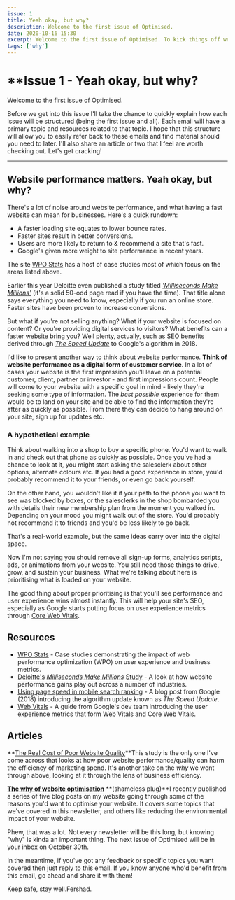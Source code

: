 ```yaml
---
issue: 1
title: Yeah okay, but why?
description: Welcome to the first issue of Optimised.
date: 2020-10-16 15:30
excerpt: Welcome to the first issue of Optimised. To kick things off we'll be taking a quick look at why website performance matters from both a company and customer perspective.
tags: ['why']
---
```

# **Issue 1 - Yeah okay, but why?

Welcome to the first issue of Optimised.

Before we get into this issue I'll take the chance to quickly explain how each issue will be structured (being the first issue and all). Each email will have a primary topic and resources related to that topic. I hope that this structure will allow you to easily refer back to these emails and find material should you need to later. I'll also share an article or two that I feel are worth checking out. Let's get cracking!

***

## **Website performance matters. Yeah okay, but why?**

There's a lot of noise around website performance, and what having a fast website can mean for businesses. Here's a quick rundown:

- A faster loading site equates to lower bounce rates.
- Faster sites result in better conversions.
- Users are more likely to return to & recommend a site that's fast.
- Google's given more weight to site performance in recent years.

The site [WPO Stats](https://wpostats.com/) has a host of case studies most of which focus on the areas listed above.

Earlier this year Deloitte even published a study titled *['Milliseconds Make Millions'](https://www2.deloitte.com/ie/en/pages/consulting/articles/milliseconds-make-millions.html)* (it's a solid 50-odd page read if you have the time). That title alone says everything you need to know, especially if you run an online store. Faster sites have been proven to increase conversions.

But what if you're not selling anything? What if your website is focused on content? Or you're providing digital services to visitors? What benefits can a faster website bring you? Well plenty, actually, such as SEO benefits derived through *[The Speed Update](https://webmasters.googleblog.com/2018/01/using-page-speed-in-mobile-search.html)* to Google's algorithm in 2018.

I'd like to present another way to think about website performance. **Think of website performance as a digital form of customer service**. In a lot of cases your website is the first impression you'll leave on a potential customer, client, partner or investor - and first impressions count. People will come to your website with a specific goal in mind - likely they're seeking some type of information. The *best possible* experience for them would be to land on your site and be able to find the information they're after as quickly as possible. From there they can decide to hang around on your site, sign up for updates etc.

### **A hypothetical example**

Think about walking into a shop to buy a specific phone. You'd want to walk in and check out that phone as quickly as possible. Once you've had a chance to look at it, you might start asking the salesclerk about other options, alternate colours etc. If you had a good experience in store, you'd probably recommend it to your friends, or even go back yourself.

On the other hand, you wouldn't like it if your path to the phone you want to see was blocked by boxes, or the salesclerks in the shop bombarded you with details their new membership plan from the moment you walked in. Depending on your mood you might walk out of the store. You'd probably not recommend it to friends and you'd be less likely to go back.

That's a real-world example, but the same ideas carry over into the digital space.

Now I'm not saying you should remove all sign-up forms, analytics scripts, ads, or animations from your website. You still need those things to drive, grow, and sustain your business. What we're talking about here is prioritising what is loaded on your website.

The good thing about proper prioritising is that you'll see performance and user experience wins almost instantly. This will help your site's SEO, especially as Google starts putting focus on user experience metrics through [Core Web Vitals](https://web.dev/vitals/#core-web-vitals).

## **Resources**

- [WPO Stats](https://wpostats.com/) - Case studies demonstrating the impact of web performance optimization (WPO) on user experience and business metrics.
- [Deloitte's](https://www2.deloitte.com/ie/en/pages/consulting/articles/milliseconds-make-millions.html) *[Milliseconds Make Millions](https://www2.deloitte.com/ie/en/pages/consulting/articles/milliseconds-make-millions.html)* [Study](https://www2.deloitte.com/ie/en/pages/consulting/articles/milliseconds-make-millions.html) - A look at how website performance gains play out across a number of industries.
- [Using page speed in mobile search ranking](https://webmasters.googleblog.com/2018/01/using-page-speed-in-mobile-search.html) - A blog post from Google (2018) introducing the algorithm update known as *The Speed Update*.
- [Web Vitals](https://web.dev/vitals/) - A guide from Google's dev team introducing the user experience metrics that form Web Vitals and Core Web Vitals.

## **Articles**

**[The Real Cost of Poor Website Quality](https://www.bcg.com/publications/2020/real-cost-poor-website-quality)**This study is the only one I've come across that looks at how poor website performance/quality can harm the efficiency of marketing spend. It's another take on the *why* we went through above, looking at it through the lens of business efficiency.

**[The why of website optimisation](https://www.fershad.com/blog/posts/website-optimisation-increase-conversions-engagement/)** **(shameless plug)**I recently published a series of five blog posts on my website going through some of the reasons you'd want to optimise your website. It covers some topics that we've covered in this newsletter, and others like reducing the environmental impact of your website.

Phew, that was a lot. Not every newsletter will be this long, but knowing "why" is kinda an important thing. The next issue of Optimised will be in your inbox on October 30th.

In the meantime, if you've got any feedback or specific topics you want covered then just reply to this email. If you know anyone who'd benefit from this email, go ahead and share it with them!

Keep safe, stay well.Fershad.